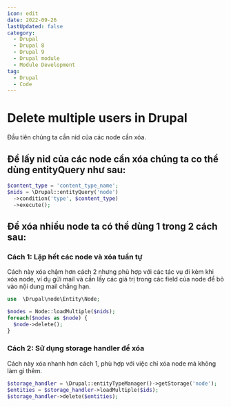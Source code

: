 ```yaml
---
icon: edit
date: 2022-09-26
lastUpdated: false
category:
  - Drupal
  - Drupal 8
  - Drupal 9
  - Drupal module
  - Module Development
tag:
  - Drupal
  - Code
---
```


# Delete multiple users in Drupal

Đầu tiên chúng ta cần nid của các node cần xóa.
## Để lấy nid của các node cần xóa chúng ta co thể dùng entityQuery như sau:

```php
$content_type = 'content_type_name';
$nids = \Drupal::entityQuery('node')
  ->condition('type', $content_type)
  ->execute();
```

## Để xóa nhiều node ta có thể dùng 1 trong 2 cách sau:

### Cách 1: Lặp hết các node và xóa tuần tự
Cách này xóa chậm hơn cách 2 nhưng phù hợp với các tác vụ đi kèm khi xóa node, ví dụ gửi mail và cần lấy các giá trị trong các field của node để bỏ vào nội dung mail chẳng hạn.

```php
use  \Drupal\node\Entity\Node;

$nodes = Node::loadMultiple($nids);
foreach($nodes as $node) {
  $node->delete();
}
```

### Cách 2: Sử dụng storage handler để xóa
Cách này xóa nhanh hơn cách 1, phù hợp với việc chỉ xóa node mà không làm gì thêm.

```php
$storage_handler = \Drupal::entityTypeManager()->getStorage('node');
$entities = $storage_handler->loadMultiple($ids);
$storage_handler->delete($entities);
```